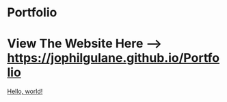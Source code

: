 # Portfolio
# View The Website Here --> https://jophilgulane.github.io/Portfolio
<a href="[http://example.com/](https://jophilgulane.github.io/Portfolio)" target="_blank">Hello, world!</a>
